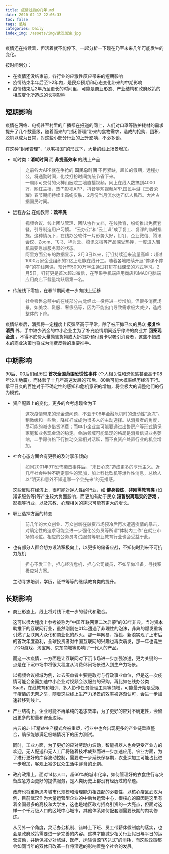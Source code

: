 ```yaml
---
title: 疫情过后的几年.md
date: 2020-02-12 22:05:33
toc: false
tags: 感触
categories: Daily
index_img: /assets/img/武汉加油.jpg
---
```


疫情还在持续着，但活着就不能停下。一起分析一下现在乃至未来几年可能发生的变化。

按时间划分：
* 在疫情还没结束前，各行业的应激性反应带来的短期影响
* 疫情结束半年后至1-2年内，是民众预期和心态变化带来的中期影响
* 疫情结束后2年乃至更长的时间里，可能是商业形态、产业结构和政府政策的相应变化所造成的长期影响

## 短期影响
疫情在网络、电视甚至村里的广播都在报道的同上，人们对口罩等防护耗材的需求提升了几个数量级，随着而来的“封闭管理”带来的食物需求，造成的抢购、囤积、脱销以成为日常，对这些小部分行业的上升影响，不必多谈。

在这种“封闭管理”，“以宅报国”的形式下，大量的线上场景增加。
* 耗时类：**消耗时间** 而 **非提高效率** 的线上产品
  > 之前各大APP就在争抢的 **国民总时间** 不再紧缺，超长的假期，远程办公，将通勤时间，化妆打扮时间统统节省下来。  
  一周即可交付的火神山医院工地直播视频，同上在线人数搞到4000万，网红主播，热门影视APP，抖音等短视频APP,国民手游《王者荣耀》春节期间持续出高绚皮肤，2月份当月流水达71亿人民币。大片占据国民时间。

* 远程办公,在线教育：**效率类**
  > 视频会议、线上团队管理、团队协作文档，在线教育，纷纷推出免费套餐，引导制造用户习惯。
  > “云办公”和“云上课”成了复工、复课的临时措施。这种情况下，在线办公软件一片形势大好，钉钉、企业微信、腾讯会议、Zoom、飞书、华为云、腾讯文档等产品深受热捧，一度进入宕机需要急加服务器的状态。  
  阿里方面公布的数据显示，2月3日以来，钉钉持续迎来流量高峰：超过1000万家企业组织的2亿上班族在线开工。随着各地陆续开展“停课不停学”的在线网课，预计有5000万学生通过钉钉在线课堂的方式学习。2月5日，钉钉更是首次超过微信，在苹果手机端应用商店和MAC电脑端应用商店下载量均跃居第一名。 

* 传统线下零售，在春节期间进一步向线上迁移
  > 社会零售总额中的在线部分占比经此一役将进一步增加。但很多消费场景，如美妆、鞋服、奢侈品等，因为不能出门导致需求极大减少，造成整体的下降。

疫情结束后，消费将一定程度上反弹至高于平常，除了被压抑已久的民众 **报复性消费** 外，手中缺少资金的中小企业主为了补充疫情期间近乎停滞的商业并 **回笼现金流** ，不得不底价大量抛售货物或大折扣办预付费卡以吸引消费者，这些不惜成本的商业决策也将成为消费反弹的重要推手。

## 中期影响

90后、00后们经历过 **首次全国范围恐慌性事件** (个人相关性和恐慌感甚至高于08年汶川地震)，而体验了十几年高速发展的70后、80后可能大概率经历经济下行。承平日久的百姓对于不确定性的感知和危机意识的增加，将会极大的调整他们的行为模式。

* 资产配置上的变化，更多的会考虑现金为王
  > 这次疫情带来的现金流问题，不亚于08年金融危机时的流动性“急冻”。稍微缓和一些后，降杠杆或成为很多人的主动选择。从消费者的角度，尽可能的减少借贷消费；而中小企业主可能要通过出售房产等形式确保家庭和业务现金流的稳定。金融领域可能呈现的格局是消费信贷业务萎缩，二手房价格下行推动交易相对活跃，而不良资产处置行业的机会增加。

* 社会心态方面会有更强的及时享乐倾向
  > 如同2001年911恐怖袭击事件后，“末日心态”造成更多的享乐主义。近几年社会种种不确定事件的累加，加上科比坠机等爆炸性消息，总给人以“明天和意外不知道哪一个会先来”的无措感。

  这些反映在经济上，很可能对逆人性的行业，如 **健身锻炼**、**非刚需教育类** (如知识服务等)等产生较大负面影响，而更加有助于民众 **短暂脱离现实的游戏** 、影视等行业，以及宗教、心理相关的需求可能有更大的增长。

* 职业选择方面的转变
  > 前几年的大众创业、万众创新在融资市场预冷后再次遭遇疫情的暴击，对确定性的追求可能会进一步强化公务员等所谓“体制内工作”在就业市场的地位。相应的公务员考试服务等职业教育行业也会受益于此。

* 也有部分人群会想方设法积极向上，以更多的储备应战，不知何时到来不可抗力危机
  > 担心不发工作，担心经济危机，担心公司裁员，不如早做准备，寻找积极应对方案。  

  主动寻求培训，学历，证书等等的继续教育类的提升。

## 长期影响

* 商业形态上，线上将对线下进一步的替代和融合。

  这可以很大程度上参考被称为“中国互联网第二次启蒙”的03年非典。当时资本助推下的互联网行业，虽然刚刚在01年遭遇了非理性的泡沫，非典的爆发重新引燃了互联网大众化和商业化的烈火。那一年网易、搜狐、新浪实现了上市后的首次年度盈利，全球投资者对中国互联网的兴趣也再次萌发，那一年也诞生了QQ游戏、淘宝网、京东商城等影响了一代人的产品。

  而这一次疫情，一方面是让互联网对下沉市场进一步加强渗透，更为关键的一点是在下沉市场中将很大程度从消费休闲场景进入到生产力场景。

  以视频会议领域为例，过去买单者主要是政府与行政事业单位，但是这一次疫情可能会全面加速中小企业对视频会议服务的采购。再比如在线办公类SaaS，在线教育和培训、多人协作任务管理工具等领域，可能最开始是受限于疫情的无奈之举，随着这些线上生产力场景的效率被逐渐认可，会进一步加速转移到线上。

* 产业结构上，企业可能不再单纯的追求效率，为了更好的应对不确定性，会留出更多的裕量和安全边际。

  古典的J-I-T精益生产模式会被重塑，行业中也会出现更多的产业链垂直整合，确保能够满足极端情况下的压力测试。

  同时，工业方面，为了更好的应对劳动力波动，智能机器人也会更受产业方的欢迎，无人配送和无人工厂将随着技术成熟而进一步加速应用。农业方面，为了进行更好的库存波动控制，需要进一步延长保存期，农业深加工可能占比进一步增加，客观上减少民众生活中鲜食的比例。

* 政府政策上，面对14亿人口，超60%的城市化率，如何管理好的衣食住行与灾备应急方面更好的提供服务，是人类历史上都没有经历过的命题。

  政府也将重新思考城市化规模和治理能力相匹配的必要性，以核心疫区武汉为例，目前武汉作为大量运营型企业的中后台运营中心，很核心的原因是这里有着全国最多的高校和大学生，这也是地区政府招商引资的一大亮点，但面对这样一个千万级人口的区域中心城市，其他体系如何配套则需要长期的内功修炼。

  从另外一个角度，灵活办公机制、错峰上下班、员工带薪休假制度的落实，也会是政府政策需要进一步完善的内容。这样才能减少相关行业假日与平日的运营波动，并确保减少对旅游、医疗、运输资源“挤兑式”的消耗，而这些政策都会如同当年的双休日改革一样将深远的影响着整个社会的发展。
